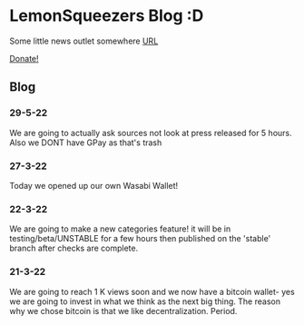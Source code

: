 # LemonSqueezers Blog :D
Some little news outlet somewhere [URL](https://raw.githubusercontent.com/LemonSqueezers/LemonSqueezers/main/NEWS.md)

[Donate!](https://www.blockonomics.co/pay-url/ce287671e55740b9)

## Blog
### 29-5-22
We are going to actually ask sources not look at press released for 5 hours. Also we 
DONT have GPay as that's trash
### 27-3-22
Today we opened up our own Wasabi Wallet!
### 22-3-22
We are going to make a new categories feature! it will be in testing/beta/UNSTABLE for a few hours then published on
the 'stable' branch after checks are complete.
### 21-3-22
We are going to reach 1 K views soon and we now have a bitcoin wallet-
yes we are going to invest in what we think as the next big thing. The
reason why we chose bitcoin is that we like decentralization. Period.
